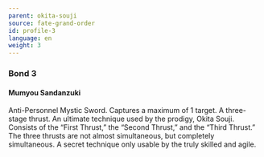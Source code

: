 ```yaml
---
parent: okita-souji
source: fate-grand-order
id: profile-3
language: en
weight: 3
---
```


### Bond 3

#### Mumyou Sandanzuki

Anti-Personnel Mystic Sword.
Captures a maximum of 1 target.
A three-stage thrust.
An ultimate technique used by the prodigy, Okita Souji. Consists of the “First Thrust,” the “Second Thrust,” and the “Third Thrust.”
The three thrusts are not almost simultaneous, but completely simultaneous. A secret technique only usable by the truly skilled and agile.
